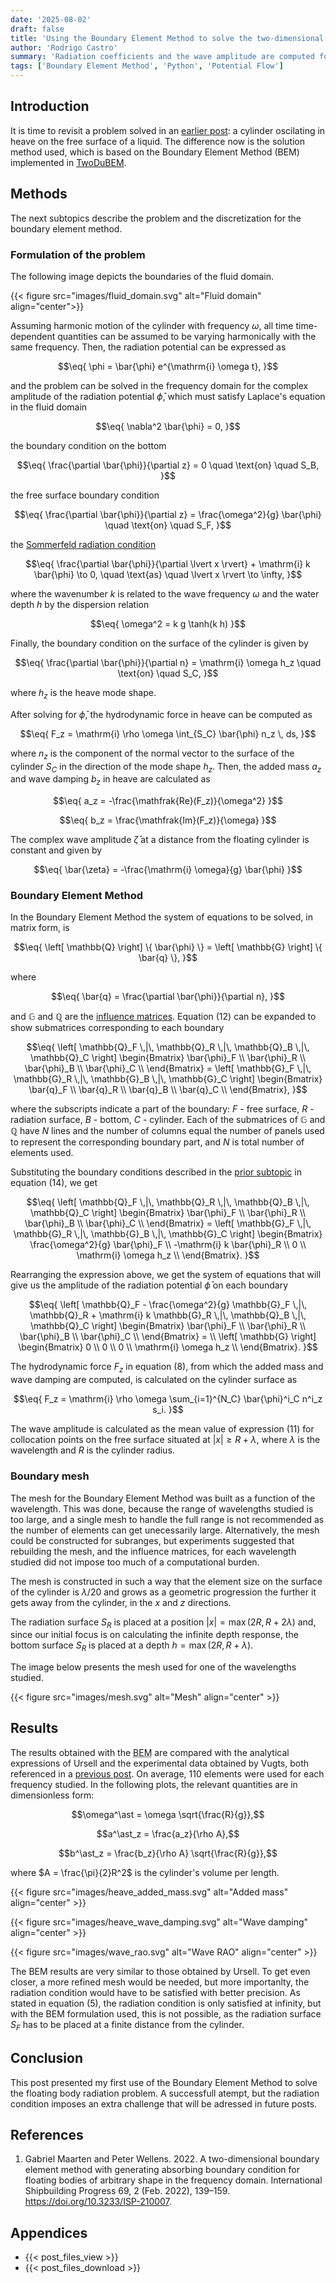 ```yaml
---
date: '2025-08-02'
draft: false
title: 'Using the Boundary Element Method to solve the two-dimensional floating body radiation problem'
author: 'Rodrigo Castro'
summary: 'Radiation coefficients and the wave amplitude are computed for a cylinder heaving on the free surface of a liquid.'
tags: ['Boundary Element Method', 'Python', 'Potential Flow']
---
```


## Introduction
It is time to revisit a problem solved in an [earlier post][j2d_cylinder]: a cylinder oscilating in heave on the free surface of a liquid. The difference now is the solution method used, which is based on the Boundary Element Method (BEM) implemented in [TwoDuBEM].

## Methods
The next subtopics describe the problem and the discretization for the boundary element method.

### Formulation of the problem
The following image depicts the boundaries of the fluid domain.

{{< figure src="images/fluid_domain.svg" alt="Fluid domain" align="center">}}

Assuming harmonic motion of the cylinder with frequency $\omega$, all time time-dependent quantities can be assumed to be varying harmonically with the same frequency. Then, the radiation potential can be expressed as

$$\eq{
\phi = \bar{\phi} e^{\mathrm{i} \omega t},
}$$

and the problem can be solved in the frequency domain for the complex amplitude of the radiation potential $\bar{\phi}$, which must satisfy Laplace's equation in the fluid domain

$$\eq{
\nabla^2 \bar{\phi} = 0, 
}$$

the boundary condition on the bottom

$$\eq{
\frac{\partial \bar{\phi}}{\partial z} = 0 \quad \text{on} \quad S_B, 
}$$

the free surface boundary condition

$$\eq{
\frac{\partial \bar{\phi}}{\partial z} = \frac{\omega^2}{g} \bar{\phi} \quad \text{on} \quad S_F, 
}$$

the [Sommerfeld radiation condition][sommerfeld]

$$\eq{
\frac{\partial \bar{\phi}}{\partial \lvert x \rvert} + \mathrm{i} k \bar{\phi} \to 0, \quad \text{as} \quad \lvert x \rvert \to \infty, }$$

where the wavenumber $k$ is related to the wave frequency $\omega$ and the water depth $h$ by the dispersion relation

$$\eq{
\omega^2 = k g \tanh(k h)
}$$

Finally, the boundary condition on the surface of the cylinder is given by

$$\eq{
\frac{\partial \bar{\phi}}{\partial n} = \mathrm{i} \omega h_z \quad \text{on} \quad S_C, 
}$$

where $h_z$ is the heave mode shape.

After solving for $\bar{\phi}$, the hydrodynamic force in heave can be computed as

$$\eq{
F_z = \mathrm{i} \rho \omega \int_{S_C} \bar{\phi} n_z \, ds,
}$$

where $n_z$ is the component of the normal vector to the surface of the cylinder $S_C$ in the direction of the mode shape $h_z$. Then, the added mass $a_z$ and wave damping $b_z$ in heave are calculated as

$$\eq{
a_z = -\frac{\mathfrak{Re}(F_z)}{\omega^2}
}$$

$$\eq{
b_z = \frac{\mathfrak{Im}(F_z)}{\omega}
}$$

The complex wave amplitude $\bar{\zeta}$ at a distance from the floating cylinder is constant and given by

$$\eq{
\bar{\zeta} = -\frac{\mathrm{i} \omega}{g} \bar{\phi}
}$$

### Boundary Element Method
In the Boundary Element Method the system of equations to be solved, in matrix form, is

$$\eq{
\left[ \mathbb{Q} \right] \{ \bar{\phi} \} = \left[ \mathbb{G} \right] \{ \bar{q} \},
}$$

where

$$\eq{
\bar{q} = \frac{\partial \bar{\phi}}{\partial n},
}$$

and $\mathbb{G}$ and $\mathbb{Q}$ are the [influence matrices][2d_cbem]. Equation $(12)$ can be expanded to show submatrices corresponding to each boundary

$$\eq{
\left[ \mathbb{Q}_F \,|\, \mathbb{Q}_R \,|\, \mathbb{Q}_B \,|\, \mathbb{Q}_C \right]
\begin{Bmatrix}
    \bar{\phi}_F \\
    \bar{\phi}_R \\
    \bar{\phi}_B \\
    \bar{\phi}_C \\
\end{Bmatrix} = 
\left[ \mathbb{G}_F \,|\, \mathbb{G}_R \,|\, \mathbb{G}_B \,|\, \mathbb{G}_C \right]
\begin{Bmatrix}
    \bar{q}_F \\
    \bar{q}_R \\
    \bar{q}_B \\
    \bar{q}_C \\
\end{Bmatrix},
}$$

where the subscripts indicate a part of the boundary: $F$ - free surface, $R$ - radiation surface, $B$ - bottom, $C$ - cylinder. Each of the submatrices of $\mathbb{G}$ and $\mathbb{Q}$ have $N$ lines and the number of columns equal the number of panels used to represent the corresponding boundary part, and $N$ is total number of elements used.

Substituting the boundary conditions described in the [prior subtopic](#formulation-of-the-problem) in equation $(14)$, we get

$$\eq{
\left[ \mathbb{Q}_F \,|\, \mathbb{Q}_R \,|\, \mathbb{Q}_B \,|\, \mathbb{Q}_C \right]
\begin{Bmatrix}
    \bar{\phi}_F \\
    \bar{\phi}_R \\
    \bar{\phi}_B \\
    \bar{\phi}_C \\
\end{Bmatrix} = 
\left[ \mathbb{G}_F \,|\, \mathbb{G}_R \,|\, \mathbb{G}_B \,|\, \mathbb{G}_C \right]
\begin{Bmatrix}
    \frac{\omega^2}{g} \bar{\phi}_F \\
    -\mathrm{i} k \bar{\phi}_R \\
    0 \\
    \mathrm{i} \omega h_z \\
\end{Bmatrix}.
}$$

Rearranging the expression above, we get the system of equations that will give us the amplitude of the radiation potential $\bar{\phi}$ on each boundary

$$\eq{
\left[ \mathbb{Q}_F - \frac{\omega^2}{g} \mathbb{G}_F \,|\, \mathbb{Q}_R + \mathrm{i} k \mathbb{G}_R \,|\, \mathbb{Q}_B \,|\, \mathbb{Q}_C \right]
\begin{Bmatrix}
    \bar{\phi}_F \\
    \bar{\phi}_R \\
    \bar{\phi}_B \\
    \bar{\phi}_C \\
\end{Bmatrix} =  \\
\left[ \mathbb{G} \right]
\begin{Bmatrix}
    0 \\
    0 \\
    0 \\
    \mathrm{i} \omega h_z \\
\end{Bmatrix}.
}$$

The hydrodynamic force $F_z$ in equation $(8)$, from which the added mass and wave damping are computed, is calculated on the cylinder surface as

$$\eq{
F_z = \mathrm{i} \rho \omega \sum_{i=1}^{N_C} \bar{\phi}^i_C n^i_z s_i.
}$$

The wave amplitude is calculated as the mean value of expression $(11)$ for collocation points on the free surface situated at $|x| \ge R + \lambda$, where $\lambda$ is the wavelength and $R$ is the cylinder radius.

### Boundary mesh
The mesh for the Boundary Element Method was built as a function of the wavelength. This was done, because the range of wavelengths studied is too large, and a single mesh to handle the full range is not recommended as the number of elements can get unecessarily large. Alternatively, the mesh could be constructed for subranges, but experiments suggested that rebuilding the mesh, and the influence matrices, for each wavelength studied did not impose too much of a computational burden.

The mesh is constructed in such a way that the element size on the surface of the cylinder is $\lambda/20$ and grows as a geometric progression the further it gets away from the cylinder, in the $x$ and $z$ directions.

The radiation surface $S_R$ is placed at a position $|x| = \max (2 R, R + 2 \lambda)$ and, since our initial focus is on calculating the infinite depth response, the bottom surface $S_R$ is placed at a depth $h = \max (2 R, R + \lambda)$.

The image below presents the mesh used for one of the wavelengths studied.

{{< figure src="images/mesh.svg" alt="Mesh" align="center" >}}

## Results
The results obtained with the <abbr title="Boundary Element Method">BEM</abbr> are compared with the analytical expressions of Ursell and the experimental data obtained by Vugts, both referenced in a [previous post][j2d_cylinder]. On average, 110 elements were used for each frequency studied. In the following plots, the relevant quantities are in dimensionless form:

$$\omega^\ast = \omega \sqrt{\frac{R}{g}},$$

$$a^\ast_z = \frac{a_z}{\rho A},$$

$$b^\ast_z = \frac{b_z}{\rho A} \sqrt{\frac{R}{g}},$$

where $A = \frac{\pi}{2}R^2$ is the cylinder's volume per length.

{{< figure src="images/heave_added_mass.svg" alt="Added mass" align="center" >}}

{{< figure src="images/heave_wave_damping.svg" alt="Wave damping" align="center" >}}

{{< figure src="images/wave_rao.svg" alt="Wave RAO" align="center" >}}

The BEM results are very similar to those obtained by Ursell. To get even closer, a more refined mesh would be needed, but more importanlty, the radiation condition would have to be satisfied with better precision. As stated in equation $(5)$, the radiation condition is only satisfied at infinity, but with the BEM formulation used, this is not possible, as the radiation surface $S_F$ has to be placed at a finite distance from the cylinder.

## Conclusion
This post presented my first use of the Boundary Element Method to solve the floating body radiation problem. A successfull atempt, but the radiation condition imposes an extra challenge that will be adressed in future posts.

## References
1. Gabriel Maarten and Peter Wellens. 2022. A two-dimensional boundary element method with generating absorbing boundary condition for floating bodies of arbitrary shape in the frequency domain. International Shipbuilding Progress 69, 2 (Feb. 2022), 139–159. https://doi.org/10.3233/ISP-210007.

## Appendices
* {{< post_files_view >}}
* {{< post_files_download >}}

<!--Links-->
[j2d_cylinder]: ../0006_julia_2d_cylinder_free_surface/
[twodubem]: ../../projects/twodubem/
[sommerfeld]: https://www.wikiwaves.org/index.php/Sommerfeld_Radiation_Condition
[2d_cbem]: ../0003_2d_constant_boundary_element/
